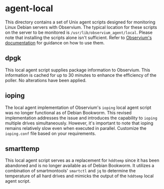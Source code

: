 # agent-local

This directory contains a set of Unix agent scripts designed for monitoring Linux Debian servers with Observium.
The typical location for these scripts on the server to be monitored is `/usr/lib/observium_agent/local`.
Please note that installing the scripts alone isn't sufficient. Refer to [Observium's documentation](https://docs.observium.org/unix_agent/) for
guidance on how to use them.

## dpgk

This local agent script supplies package information to Observium. This information is cached for up to 30 minutes
to enhance the efficiency of the poller. No alterations have been applied.

## ioping

The local agent implementation of Observium's `ioping` local agent script was no longer functional as of Debian Bookworm.
This revised implementation addresses the issue and introduces the capability to `ioping` multiple drives simultaneously.
However, it's important to note that ioping remains relatively slow even when executed in parallel.
Customize the `ioping.conf` file based on your requirements.

## smarttemp

This local agent script serves as a replacement for `hddtemp` since it has been abandoned and is no longer available as of Debian Bookworm.
It utilizes a combination of smartmontools' `smartctl` and `jq` to determine the temperature of all hard drives and
mimicks the output of the `hddtemp` local agent script.
